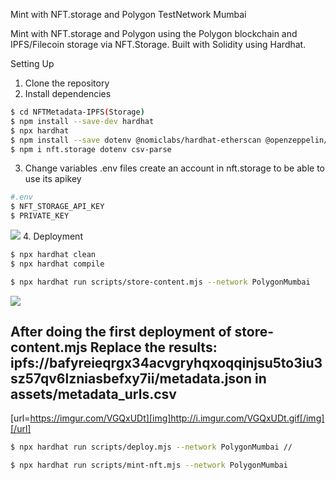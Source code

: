  Mint with NFT.storage and Polygon TestNetwork Mumbai  

Mint with NFT.storage and Polygon using the Polygon blockchain and IPFS/Filecoin storage via NFT.Storage. Built with Solidity using Hardhat.

 Setting Up

1. Clone the repository
2. Install dependencies

```bash
$ cd NFTMetadata-IPFS(Storage)
$ npm install --save-dev hardhat
$ npx hardhat
$ npm install --save dotenv @nomiclabs/hardhat-etherscan @openzeppelin/contracts @nomicfoundation/hardhat-chai-matchers @nomicfoundation/hardhat-toolbox @nomiclabs/hardhat-ethers
$ npm i nft.storage dotenv csv-parse
```
3. Change variables .env files create an account in nft.storage to be able to use its apikey
```bash
#.env
$ NFT_STORAGE_API_KEY
$ PRIVATE_KEY
```
![](htps://i.imgur.com/VGQxUDt.gif)
4. Deployment
```bash
$ npx hardhat clean
$ npx hardhat compile
```
```bash
$ npx hardhat run scripts/store-content.mjs --network PolygonMumbai
```
![](https://i.imgur.com/t8BSlNR.gif)

## After doing the first deployment of store-content.mjs Replace the results: ipfs://bafyreieqrgx34acvgryhqxoqqinjsu5to3iu3sz57qv6lzniasbefxy7ii/metadata.json  in  assets/metadata_urls.csv


[url=https://imgur.com/VGQxUDt][img]http://i.imgur.com/VGQxUDt.gif[/img][/url]

```bash
$ npx hardhat run scripts/deploy.mjs --network PolygonMumbai //
```


```bash
$ npx hardhat run scripts/mint-nft.mjs --network PolygonMumbai
```









